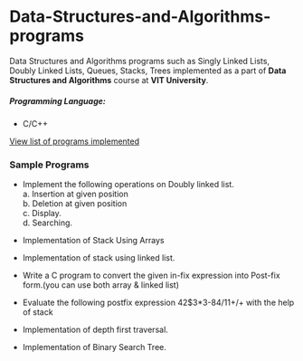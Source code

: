 # Data-Structures-and-Algorithms-programs

Data Structures and Algorithms programs such as Singly Linked Lists, Doubly Linked Lists, Queues, Stacks, Trees implemented as a part of __Data Structures and Algorithms__ course at __VIT University__.

##### Programming Language:
* C/C++ 

[View list of programs implemented](https://github.com/leshwar/Data-Structures-and-Algorithms-programs/blob/master/Cyclesheet.pdf)

### Sample Programs
*	Implement the following operations on Doubly linked list.
  <br>a. Insertion at given position
  <br>b. Deletion at given position
  <br>c. Display.
  <br>d. Searching.
  
*	Implementation of Stack Using Arrays

*	Implementation of stack using linked list.

*	Write a C program to convert the given in-fix expression into Post-fix form.(you can use both array & linked list)

*	Evaluate the following postfix expression 42$3*3-84/11+/+ with the help of stack

*	Implementation of depth first traversal.

*	Implementation of Binary Search Tree.
